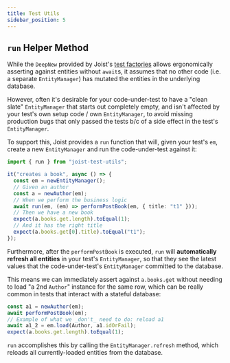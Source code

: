 ```yaml
---
title: Test Utils
sidebar_position: 5
---
```



## `run` Helper Method

While the `DeepNew` provided by Joist's [test factories](./test-factories.md) allows ergonomically asserting against entities without `await`s, it assumes that no other code (i.e. a separate `EntityManager`) has mutated the entities in the underlying database.

However, often it's desirable for your code-under-test to have a "clean slate" `EntityManager` that starts out completely empty, and isn't affected by your test's own setup code / own `EntityManager`, to avoid missing production bugs that only passed the tests b/c of a side effect in the test's `EntityManager`.

To support this, Joist provides a `run` function that will, given your test's `em`, create a new `EntityManager` and run the code-under-test against it:

```typescript
import { run } from "joist-test-utils";

it("creates a book", async () => {
  const em = newEntityManager();
  // Given an author
  const a = newAuthor(em);
  // When we perform the business logic
  await run(em, (em) => performPostBook(em, { title: "t1" }));
  // Then we have a new book
  expect(a.books.get.length).toEqual(1);
  // And it has the right title
  expect(a.books.get[0].title).toEqual("t1");
});
```

Furthermore, after the `performPostBook` is executed, `run` will **automatically refresh all entities** in your test's `EntityManager`, so that they see the latest values that the code-under-test's `EntityManager` committed to the database.

This means we can immediately assert against `a.books.get` without needing to load "a 2nd `Author`" instance for the same row, which can be really common in tests that interact with a stateful database:

```typescript
const a1 = newAuthor(em);
await performPostBook(em);
// Example of what we _don't_ need to do: reload a1
await a1_2 = em.load(Author, a1.idOrFail);
expect(a.books.get.length).toEqual(1);
```

`run` accomplishes this by calling the `EntityManager.refresh` method, which reloads all currently-loaded entities from the database.
